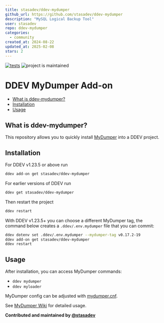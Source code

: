 ```yaml
---
title: stasadev/ddev-mydumper
github_url: https://github.com/stasadev/ddev-mydumper
description: "MySQL Logical Backup Tool"
user: stasadev
repo: ddev-mydumper
categories:
  - community
created_at: 2024-08-22
updated_at: 2025-02-08
stars: 2
---
```


[![tests](https://github.com/stasadev/ddev-mydumper/actions/workflows/tests.yml/badge.svg)](https://github.com/stasadev/ddev-mydumper/actions/workflows/tests.yml) ![project is maintained](https://img.shields.io/maintenance/yes/2025.svg)

# DDEV MyDumper Add-on

* [What is ddev-mydumper?](#what-is-ddev-mydumper)
* [Installation](#installation)
* [Usage](#usage)

## What is ddev-mydumper?

This repository allows you to quickly install [MyDumper](https://github.com/mydumper/mydumper) into a DDEV project.

## Installation

For DDEV v1.23.5 or above run

```sh
ddev add-on get stasadev/ddev-mydumper
```

For earlier versions of DDEV run

```sh
ddev get stasadev/ddev-mydumper
```

Then restart the project

```sh
ddev restart
```


With DDEV v1.23.5+ you can choose a different MyDumper tag, the command below creates a `.ddev/.env.mydumper` file that you can commit:

```sh
ddev dotenv set .ddev/.env.mydumper --mydumper-tag v0.17.2-19
ddev add-on get stasadev/ddev-mydumper
ddev restart
```

## Usage

After installation, you can access MyDumper commands:

- `ddev mydumper`
- `ddev myloader`

MyDumper config can be adjusted with [mydumper.cnf](https://github.com/stasadev/ddev-mydumper/blob/main/./mydumper/mydumper.cnf).

See [MyDumper Wiki](https://github.com/mydumper/mydumper/wiki) for detailed usage.

**Contributed and maintained by [@stasadev](https://github.com/stasadev)**

